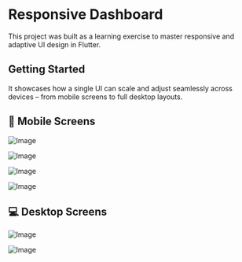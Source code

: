 # Responsive Dashboard

This project was built as a learning exercise to master responsive and adaptive UI design in Flutter.

## Getting Started

It showcases how a single UI can scale and adjust seamlessly across devices – from mobile screens to full desktop layouts.

## 📱 Mobile Screens

![Image](https://github.com/user-attachments/assets/8ea9512c-126c-4ec2-bf13-65f4881eab9e)

![Image](https://github.com/user-attachments/assets/d0731310-9ba6-4866-996c-fd40c51ea79e)

![Image](https://github.com/user-attachments/assets/0b5f44e6-2b50-4d81-8a09-9068eda6f37a)

![Image](https://github.com/user-attachments/assets/c18f3a0d-021f-428c-ac0f-41e33e10fef1)

## 💻 Desktop Screens

![Image](https://github.com/user-attachments/assets/ffc77611-3b65-4c57-9f93-07614b9f3bab)

![Image](https://github.com/user-attachments/assets/2dac72ff-09df-4763-95f8-51815e9ef0cc)


